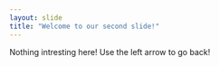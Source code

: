 ```yaml
---
layout: slide
title: "Welcome to our second slide!"
---
```

Nothing intresting here!
Use the left arrow to go back!
